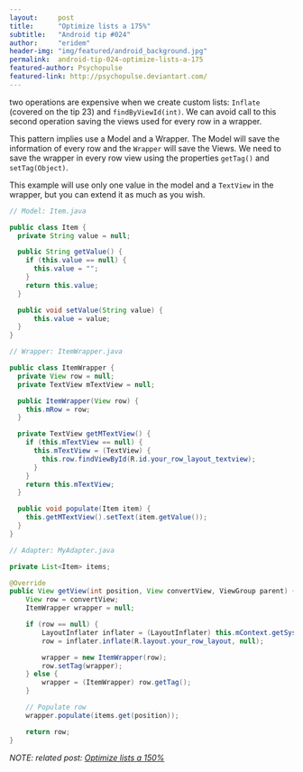 ```yaml
---
layout:     post
title:      "Optimize lists a 175%"
subtitle:   "Android tip #024"
author:     "eridem"
header-img: "img/featured/android_background.jpg"
permalink:  android-tip-024-optimize-lists-a-175
featured-author: Psychopulse
featured-link: http://psychopulse.deviantart.com/
---
```


two operations are expensive when we create custom lists: `Inflate` (covered on the tip 23) and `findByViewId(int)`. We can avoid call to this second operation saving the views used for every row in a wrapper.

This pattern implies use a Model and a Wrapper. The Model will save the information of every row and the `Wrapper` will save the Views. We need to save the wrapper in every row view using the properties `getTag()` and `setTag(Object)`.

This example will use only one value in the model and a `TextView` in the wrapper, but you can extend it as much as you wish.

```java
// Model: Item.java

public class Item {
  private String value = null;

  public String getValue() {
    if (this.value == null) {
      this.value = "";
    }
    return this.value;
  }

  public void setValue(String value) {
      this.value = value;
  }
}
```

```java
// Wrapper: ItemWrapper.java

public class ItemWrapper {
  private View row = null;
  private TextView mTextView = null;

  public ItemWrapper(View row) {
    this.mRow = row;
  }

  private TextView getMTextView() {
    if (this.mTextView == null) {
      this.mTextView = (TextView) {
        this.row.findViewById(R.id.your_row_layout_textview);
      }
    }
    return this.mTextView;
  }

  public void populate(Item item) {
    this.getMTextView().setText(item.getValue());
  }
}
```

```java
// Adapter: MyAdapter.java

private List<Item> items;

@Override
public View getView(int position, View convertView, ViewGroup parent) {
    View row = convertView;
    ItemWrapper wrapper = null;

    if (row == null) {
        LayoutInflater inflater = (LayoutInflater) this.mContext.getSystemService(Context.LAYOUT_INFLATER_SERVICE);
        row = inflater.inflate(R.layout.your_row_layout, null);

        wrapper = new ItemWrapper(row);
        row.setTag(wrapper);        
    } else {
        wrapper = (ItemWrapper) row.getTag();
    }

    // Populate row
    wrapper.populate(items.get(position));  

    return row;
}
```

*NOTE: related post: [Optimize lists a 150%](/android-tip-023-optimize-lists-a-150)*